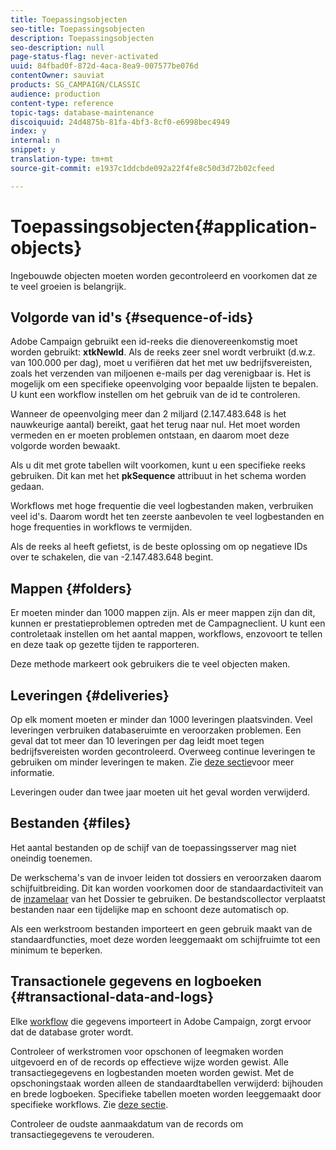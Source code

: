 ```yaml
---
title: Toepassingsobjecten
seo-title: Toepassingsobjecten
description: Toepassingsobjecten
seo-description: null
page-status-flag: never-activated
uuid: 84fbad0f-872d-4aca-8ea9-007577be076d
contentOwner: sauviat
products: SG_CAMPAIGN/CLASSIC
audience: production
content-type: reference
topic-tags: database-maintenance
discoiquuid: 24d4875b-81fa-4bf3-8cf0-e6998bec4949
index: y
internal: n
snippet: y
translation-type: tm+mt
source-git-commit: e1937c1ddcbde092a22f4fe8c50d3d72b02cfeed

---
```



# Toepassingsobjecten{#application-objects}

Ingebouwde objecten moeten worden gecontroleerd en voorkomen dat ze te veel groeien is belangrijk.

## Volgorde van id&#39;s {#sequence-of-ids}

Adobe Campaign gebruikt een id-reeks die dienovereenkomstig moet worden gebruikt: **xtkNewId**. Als de reeks zeer snel wordt verbruikt (d.w.z. van 100.000 per dag), moet u verifiëren dat het met uw bedrijfsvereisten, zoals het verzenden van miljoenen e-mails per dag verenigbaar is. Het is mogelijk om een specifieke opeenvolging voor bepaalde lijsten te bepalen. U kunt een workflow instellen om het gebruik van de id te controleren.

Wanneer de opeenvolging meer dan 2 miljard (2.147.483.648 is het nauwkeurige aantal) bereikt, gaat het terug naar nul. Het moet worden vermeden en er moeten problemen ontstaan, en daarom moet deze volgorde worden bewaakt.

Als u dit met grote tabellen wilt voorkomen, kunt u een specifieke reeks gebruiken. Dit kan met het **pkSequence** attribuut in het schema worden gedaan.

Workflows met hoge frequentie die veel logbestanden maken, verbruiken veel id&#39;s. Daarom wordt het ten zeerste aanbevolen te veel logbestanden en hoge frequenties in workflows te vermijden.

Als de reeks al heeft gefietst, is de beste oplossing om op negatieve IDs over te schakelen, die van -2.147.483.648 begint.

## Mappen {#folders}

Er moeten minder dan 1000 mappen zijn. Als er meer mappen zijn dan dit, kunnen er prestatieproblemen optreden met de Campagneclient. U kunt een controletaak instellen om het aantal mappen, workflows, enzovoort te tellen en deze taak op gezette tijden te rapporteren.

Deze methode markeert ook gebruikers die te veel objecten maken.

## Leveringen {#deliveries}

Op elk moment moeten er minder dan 1000 leveringen plaatsvinden. Veel leveringen verbruiken databaseruimte en veroorzaken problemen. Een geval dat tot meer dan 10 leveringen per dag leidt moet tegen bedrijfsvereisten worden gecontroleerd. Overweeg continue leveringen te gebruiken om minder leveringen te maken. Zie [deze sectie](../../workflow/using/continuous-delivery.md)voor meer informatie.

Leveringen ouder dan twee jaar moeten uit het geval worden verwijderd.

## Bestanden {#files}

Het aantal bestanden op de schijf van de toepassingsserver mag niet oneindig toenemen.

De werkschema&#39;s van de invoer leiden tot dossiers en veroorzaken daarom schijfuitbreiding. Dit kan worden voorkomen door de standaardactiviteit van de [inzamelaar](../../workflow/using/file-collector.md) van het Dossier te gebruiken. De bestandscollector verplaatst bestanden naar een tijdelijke map en schoont deze automatisch op.

Als een werkstroom bestanden importeert en geen gebruik maakt van de standaardfuncties, moet deze worden leeggemaakt om schijfruimte tot een minimum te beperken.

## Transactionele gegevens en logboeken {#transactional-data-and-logs}

Elke [workflow](../../workflow/using/executing-a-workflow.md#work-table) die gegevens importeert in Adobe Campaign, zorgt ervoor dat de database groter wordt.

Controleer of werkstromen voor opschonen of leegmaken worden uitgevoerd en of de records op effectieve wijze worden gewist. Alle transactiegegevens en logbestanden moeten worden gewist. Met de opschoningstaak worden alleen de standaardtabellen verwijderd: bijhouden en brede logboeken. Specifieke tabellen moeten worden leeggemaakt door specifieke workflows. Zie [deze sectie](../../workflow/using/monitoring-workflow-execution.md#purging-the-logs).

Controleer de oudste aanmaakdatum van de records om transactiegegevens te verouderen.
